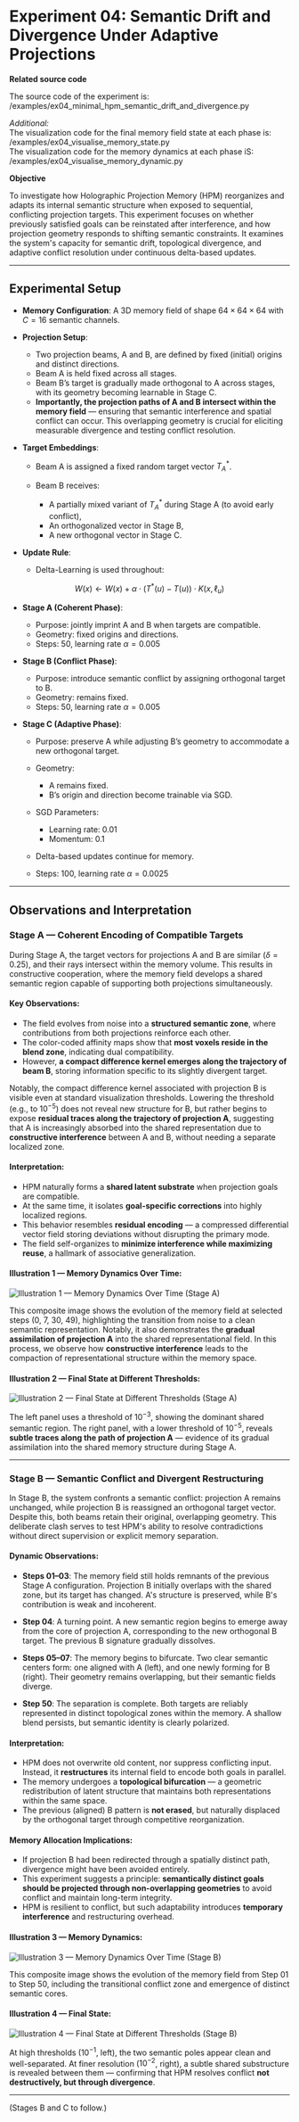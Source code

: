 # Experiment 04: Semantic Drift and Divergence Under Adaptive Projections

**Related source code**  

The source code of the experiment is: /examples/ex04_minimal_hpm_semantic_drift_and_divergence.py  

*Additional:*  
The visualization code for the final memory field state at each phase is: /examples/ex04_visualise_memory_state.py  
The visualization code for the memory dynamics at each phase iS: /examples/ex04_visualise_memory_dynamic.py  

**Objective**

To investigate how Holographic Projection Memory (HPM) reorganizes and adapts its internal semantic structure when exposed to sequential, conflicting projection targets. This experiment focuses on whether previously satisfied goals can be reinstated after interference, and how projection geometry responds to shifting semantic constraints. It examines the system's capacity for semantic drift, topological divergence, and adaptive conflict resolution under continuous delta-based updates.

---

## Experimental Setup

* **Memory Configuration**: A 3D memory field of shape $64 \times 64 \times 64$ with $C = 16$ semantic channels.

* **Projection Setup**:

  * Two projection beams, A and B, are defined by fixed (initial) origins and distinct directions.
  * Beam A is held fixed across all stages.
  * Beam B’s target is gradually made orthogonal to A across stages, with its geometry becoming learnable in Stage C.
  * **Importantly, the projection paths of A and B intersect within the memory field** — ensuring that semantic interference and spatial conflict can occur. This overlapping geometry is crucial for eliciting measurable divergence and testing conflict resolution.

* **Target Embeddings**:

  * Beam A is assigned a fixed random target vector $T^*_A$.
  * Beam B receives:

    * A partially mixed variant of $T^*_A$ during Stage A (to avoid early conflict),
    * An orthogonalized vector in Stage B,
    * A new orthogonal vector in Stage C.

* **Update Rule**:

  * Delta-Learning is used throughout:  

$$
W(x) \leftarrow W(x) + \alpha \cdot (T^*(u) - T(u)) \cdot K(x, \ell_u)
$$

* **Stage A (Coherent Phase)**:

  * Purpose: jointly imprint A and B when targets are compatible.
  * Geometry: fixed origins and directions.
  * Steps: 50, learning rate $\alpha = 0.005$

* **Stage B (Conflict Phase)**:

  * Purpose: introduce semantic conflict by assigning orthogonal target to B.
  * Geometry: remains fixed.
  * Steps: 50, learning rate $\alpha = 0.005$

* **Stage C (Adaptive Phase)**:

  * Purpose: preserve A while adjusting B’s geometry to accommodate a new orthogonal target.
  * Geometry:

    * A remains fixed.
    * B’s origin and direction become trainable via SGD.
  * SGD Parameters:

    * Learning rate: 0.01
    * Momentum: 0.1
  * Delta-based updates continue for memory.
  * Steps: 100, learning rate $\alpha = 0.0025$

---

## Observations and Interpretation

### Stage A — Coherent Encoding of Compatible Targets

During Stage A, the target vectors for projections A and B are similar ($\delta = 0.25$), and their rays intersect within the memory volume. This results in constructive cooperation, where the memory field develops a shared semantic region capable of supporting both projections simultaneously.

#### Key Observations:

* The field evolves from noise into a **structured semantic zone**, where contributions from both projections reinforce each other.
* The color-coded affinity maps show that **most voxels reside in the blend zone**, indicating dual compatibility.
* However, **a compact difference kernel emerges along the trajectory of beam B**, storing information specific to its slightly divergent target.

Notably, the compact difference kernel associated with projection B is visible even at standard visualization thresholds. Lowering the threshold (e.g., to $10^{-5}$) does not reveal new structure for B, but rather begins to expose **residual traces along the trajectory of projection A**, suggesting that A is increasingly absorbed into the shared representation due to **constructive interference** between A and B, without needing a separate localized zone.

#### Interpretation:

* HPM naturally forms a **shared latent substrate** when projection goals are compatible.
* At the same time, it isolates **goal-specific corrections** into highly localized regions.
* This behavior resembles **residual encoding** — a compressed differential vector field storing deviations without disrupting the primary mode.
* The field self-organizes to **minimize interference while maximizing reuse**, a hallmark of associative generalization.

#### Illustration 1 — Memory Dynamics Over Time:

![Illustration 1 — Memory Dynamics Over Time (Stage A)](files/ex04_stage_a_memory_dynamics.png)

This composite image shows the evolution of the memory field at selected steps (0, 7, 30, 49), highlighting the transition from noise to a clean semantic representation. Notably, it also demonstrates the **gradual assimilation of projection A** into the shared representational field. In this process, we observe how **constructive interference** leads to the compaction of representational structure within the memory space.

#### Illustration 2 — Final State at Different Thresholds:

![Illustration 2 — Final State at Different Thresholds (Stage A)](files/ex04_stage_a_memory_final_state.png)

The left panel uses a threshold of $10^{-3}$, showing the dominant shared semantic region. The right panel, with a lower threshold of $10^{-5}$, reveals **subtle traces along the path of projection A** — evidence of its gradual assimilation into the shared memory structure during Stage A.

---

### Stage B — Semantic Conflict and Divergent Restructuring

In Stage B, the system confronts a semantic conflict: projection A remains unchanged, while projection B is reassigned an orthogonal target vector. Despite this, both beams retain their original, overlapping geometry. This deliberate clash serves to test HPM's ability to resolve contradictions without direct supervision or explicit memory separation.

#### Dynamic Observations:

* **Steps 01–03**: The memory field still holds remnants of the previous Stage A configuration. Projection B initially overlaps with the shared zone, but its target has changed. A's structure is preserved, while B's contribution is weak and incoherent.

* **Step 04**: A turning point. A new semantic region begins to emerge away from the core of projection A, corresponding to the new orthogonal B target. The previous B signature gradually dissolves.

* **Steps 05–07**: The memory begins to bifurcate. Two clear semantic centers form: one aligned with A (left), and one newly forming for B (right). Their geometry remains overlapping, but their semantic fields diverge.

* **Step 50**: The separation is complete. Both targets are reliably represented in distinct topological zones within the memory. A shallow blend persists, but semantic identity is clearly polarized.

#### Interpretation:

* HPM does not overwrite old content, nor suppress conflicting input. Instead, it **restructures** its internal field to encode both goals in parallel.
* The memory undergoes a **topological bifurcation** — a geometric redistribution of latent structure that maintains both representations within the same space.
* The previous (aligned) B pattern is **not erased**, but naturally displaced by the orthogonal target through competitive reorganization.

#### Memory Allocation Implications:

* If projection B had been redirected through a spatially distinct path, divergence might have been avoided entirely.
* This experiment suggests a principle: **semantically distinct goals should be projected through non-overlapping geometries** to avoid conflict and maintain long-term integrity.
* HPM is resilient to conflict, but such adaptability introduces **temporary interference** and restructuring overhead.

#### Illustration 3 — Memory Dynamics:

![Illustration 3 — Memory Dynamics Over Time (Stage B)](files/ex04_stage_b_memory_dynamics.png)

This composite image shows the evolution of the memory field from Step 01 to Step 50, including the transitional conflict zone and emergence of distinct semantic cores.

#### Illustration 4 — Final State:

![Illustration 4 — Final State at Different Thresholds (Stage B)](files/ex04_stage_b_memory_final_state.png)

At high thresholds ($10^{-1}$, left), the two semantic poles appear clean and well-separated. At finer resolution ($10^{-2}$, right), a subtle shared substructure is revealed between them — confirming that HPM resolves conflict **not destructively, but through divergence**.

---

(Stages B and C to follow.)
